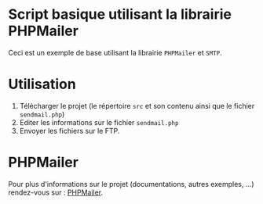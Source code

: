# Script basique utilisant la librairie PHPMailer
Ceci est un exemple de base utilisant la librairie `PHPMailer` et `SMTP`.<br>

# Utilisation
1. Télécharger le projet (le répertoire `src` et son contenu ainsi que le fichier `sendmail.php`)
2. Editer les informations sur le fichier `sendmail.php`
3. Envoyer les fichiers sur le FTP.

# PHPMailer
Pour plus d'informations sur le projet (documentations, autres exemples, ...) rendez-vous sur : [PHPMailer](https://github.com/PHPMailer/PHPMailer).<br>